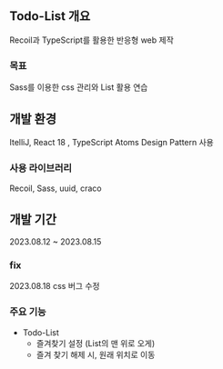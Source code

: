 ## Todo-List 개요
Recoil과 TypeScript를 활용한 반응형 web 제작

### 목표
Sass를 이용한 css 관리와 List 활용 연습

## 개발 환경
  ItelliJ, React 18 , TypeScript
  Atoms Design Pattern 사용  
### 사용 라이브러리
  Recoil, Sass, uuid, craco
## 개발 기간
  2023.08.12 ~ 2023.08.15

### fix
  2023.08.18 css 버그 수정
  
### 주요 기능
* Todo-List
  * 즐겨찾기 설정 (List의 맨 위로 오게)
  * 즐겨 찾기 해제 시, 원래 위치로 이동

